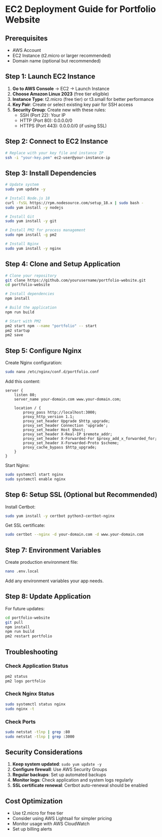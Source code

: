 # EC2 Deployment Guide for Portfolio Website

## Prerequisites
- AWS Account
- EC2 Instance (t2.micro or larger recommended)
- Domain name (optional but recommended)

## Step 1: Launch EC2 Instance

1. **Go to AWS Console** → EC2 → Launch Instance
2. **Choose Amazon Linux 2023** (free tier eligible)
3. **Instance Type**: t2.micro (free tier) or t3.small for better performance
4. **Key Pair**: Create or select existing key pair for SSH access
5. **Security Group**: Create new with these rules:
   - SSH (Port 22): Your IP
   - HTTP (Port 80): 0.0.0.0/0
   - HTTPS (Port 443): 0.0.0.0/0 (if using SSL)

## Step 2: Connect to EC2 Instance

```bash
# Replace with your key file and instance IP
ssh -i "your-key.pem" ec2-user@your-instance-ip
```

## Step 3: Install Dependencies

```bash
# Update system
sudo yum update -y

# Install Node.js 18
curl -fsSL https://rpm.nodesource.com/setup_18.x | sudo bash -
sudo yum install -y nodejs

# Install Git
sudo yum install -y git

# Install PM2 for process management
sudo npm install -g pm2

# Install Nginx
sudo yum install -y nginx
```

## Step 4: Clone and Setup Application

```bash
# Clone your repository
git clone https://github.com/yourusername/portfolio-website.git
cd portfolio-website

# Install dependencies
npm install

# Build the application
npm run build

# Start with PM2
pm2 start npm --name "portfolio" -- start
pm2 startup
pm2 save
```

## Step 5: Configure Nginx

Create Nginx configuration:
```bash
sudo nano /etc/nginx/conf.d/portfolio.conf
```

Add this content:
```nginx
server {
    listen 80;
    server_name your-domain.com www.your-domain.com;

    location / {
        proxy_pass http://localhost:3000;
        proxy_http_version 1.1;
        proxy_set_header Upgrade $http_upgrade;
        proxy_set_header Connection 'upgrade';
        proxy_set_header Host $host;
        proxy_set_header X-Real-IP $remote_addr;
        proxy_set_header X-Forwarded-For $proxy_add_x_forwarded_for;
        proxy_set_header X-Forwarded-Proto $scheme;
        proxy_cache_bypass $http_upgrade;
    }
}
```

Start Nginx:
```bash
sudo systemctl start nginx
sudo systemctl enable nginx
```

## Step 6: Setup SSL (Optional but Recommended)

Install Certbot:
```bash
sudo yum install -y certbot python3-certbot-nginx
```

Get SSL certificate:
```bash
sudo certbot --nginx -d your-domain.com -d www.your-domain.com
```

## Step 7: Environment Variables

Create production environment file:
```bash
nano .env.local
```

Add any environment variables your app needs.

## Step 8: Update Application

For future updates:
```bash
cd portfolio-website
git pull
npm install
npm run build
pm2 restart portfolio
```

## Troubleshooting

### Check Application Status
```bash
pm2 status
pm2 logs portfolio
```

### Check Nginx Status
```bash
sudo systemctl status nginx
sudo nginx -t
```

### Check Ports
```bash
sudo netstat -tlnp | grep :80
sudo netstat -tlnp | grep :3000
```

## Security Considerations

1. **Keep system updated**: `sudo yum update -y`
2. **Configure firewall**: Use AWS Security Groups
3. **Regular backups**: Set up automated backups
4. **Monitor logs**: Check application and system logs regularly
5. **SSL certificate renewal**: Certbot auto-renewal should be enabled

## Cost Optimization

- Use t2.micro for free tier
- Consider using AWS Lightsail for simpler pricing
- Monitor usage with AWS CloudWatch
- Set up billing alerts 